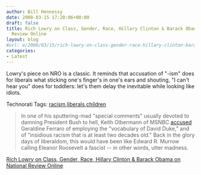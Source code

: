 ```yaml
---
author: Bill Hennessy
date: 2008-03-15 17:20:06+00:00
draft: false
title: Rich Lowry on Class, Gender, Race, Hillary Clinton & Barack Obama on National
  Review Online
layout: blog
#url: e/2008/03/15/rich-lowry-on-class-gender-race-hillary-clinton-barack-obama-on-national-review-online/
categories:
- Latest
---
```


Lowry's piece on NRO is a classic. It reminds that accusation of "-ism" does for liberals what sticking one's finger's in one's ears and shouting, "I can't hear you" does for toddlers: let's them delay the inevitable while looking like idiots.

 

Technorati Tags: [racism](https://technorati.com/tags/racism),[liberals](https://technorati.com/tags/liberals),[children](https://technorati.com/tags/children)

 

>   
> 
> In one of his sputtering-mad "special comments" usually devoted to damning President Bush to hell, Keith Olbermann of MSNBC [accused](https://youtube.com/watch?v=xtAja20kTCA) Geraldine Ferraro of employing the "vocabulary of David Duke," and of "insidious racism that is at least two decades old." Back in the glory days of liberaldom, this would have been like Edward R. Murrow calling Eleanor Roosevelt a fascist -- in other words, utter madness.
> 
> 

 

[Rich Lowry on Class, Gender, Race, Hillary Clinton & Barack Obama on National Review Online](https://article.nationalreview.com/?q=OTQ5YzFkYmI5OTcyMDA0MTk1NTkxMTg1ZTYxZDdlMTA=)
